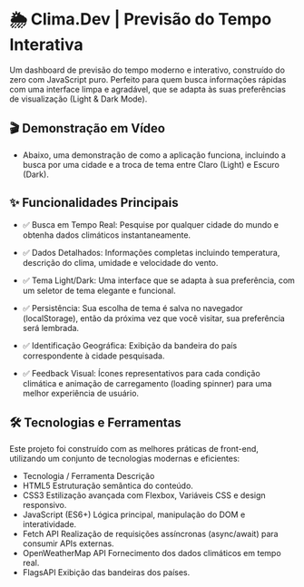 # 🌦️ Clima.Dev | Previsão do Tempo Interativa
Um dashboard de previsão do tempo moderno e interativo, construído do zero com JavaScript puro. Perfeito para quem busca informações rápidas com uma interface limpa e agradável, que se adapta às suas preferências de visualização (Light & Dark Mode).

## 🎬 Demonstração em Vídeo
- Abaixo, uma demonstração de como a aplicação funciona, incluindo a busca por uma cidade e a troca de tema entre Claro (Light) e Escuro (Dark).



## ✨ Funcionalidades Principais
- ✅ Busca em Tempo Real: Pesquise por qualquer cidade do mundo e obtenha dados climáticos instantaneamente.

- ✅ Dados Detalhados: Informações completas incluindo temperatura, descrição do clima, umidade e velocidade do vento.

- ✅ Tema Light/Dark: Uma interface que se adapta à sua preferência, com um seletor de tema elegante e funcional.

- ✅ Persistência: Sua escolha de tema é salva no navegador (localStorage), então da próxima vez que você visitar, sua preferência será lembrada.

- ✅ Identificação Geográfica: Exibição da bandeira do país correspondente à cidade pesquisada.

- ✅ Feedback Visual: Ícones representativos para cada condição climática e animação de carregamento (loading spinner) para uma melhor experiência de usuário.

## 🛠️ Tecnologias e Ferramentas
Este projeto foi construído com as melhores práticas de front-end, utilizando um conjunto de tecnologias modernas e eficientes:

 - Tecnologia / Ferramenta	Descrição
 - HTML5	Estruturação semântica do conteúdo.
 - CSS3	Estilização avançada com Flexbox, Variáveis CSS e design responsivo.
 - JavaScript (ES6+)	Lógica principal, manipulação do DOM e interatividade.
 - Fetch API	Realização de requisições assíncronas (async/await) para consumir APIs externas.
 - OpenWeatherMap API	Fornecimento dos dados climáticos em tempo real.
 - FlagsAPI	Exibição das bandeiras dos países.
